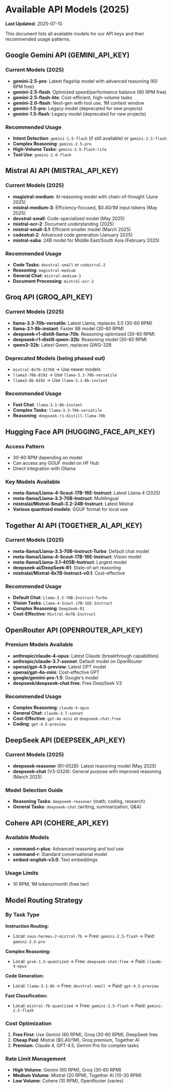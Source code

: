 # Available API Models (2025)

**Last Updated:** 2025-07-10

This document lists all available models for our API keys and their recommended usage patterns.

## Google Gemini API (GEMINI_API_KEY)

### Current Models (2025)
- **gemini-2.5-pro**: Latest flagship model with advanced reasoning (60 RPM free)
- **gemini-2.5-flash**: Optimized speed/performance balance (60 RPM free)
- **gemini-2.5-flash-lite**: Cost-efficient, high-volume tasks
- **gemini-2.0-flash**: Next-gen with tool use, 1M context window
- **gemini-1.5-pro**: Legacy model (deprecated for new projects)
- **gemini-1.5-flash**: Legacy model (deprecated for new projects)

### Recommended Usage
- **Intent Detection**: `gemini-1.5-flash` (if still available) or `gemini-2.5-flash`
- **Complex Reasoning**: `gemini-2.5-pro`
- **High-Volume Tasks**: `gemini-2.5-flash-lite`
- **Tool Use**: `gemini-2.0-flash`

## Mistral AI API (MISTRAL_API_KEY)

### Current Models (2025)
- **magistral-medium**: AI reasoning model with chain-of-thought (June 2025)
- **mistral-medium-3**: Efficiency-focused, $0.40/1M input tokens (May 2025)
- **devstral-small**: Code-specialized model (May 2025)
- **mistral-ocr-2**: Document understanding (2025)
- **mistral-small-3.1**: Efficient smaller model (March 2025)
- **codestral-2**: Advanced code generation (January 2025)
- **mistral-saba**: 24B model for Middle East/South Asia (February 2025)

### Recommended Usage
- **Code Tasks**: `devstral-small` or `codestral-2`
- **Reasoning**: `magistral-medium`
- **General Chat**: `mistral-medium-3`
- **Document Processing**: `mistral-ocr-2`

## Groq API (GROQ_API_KEY)

### Current Models (2025)
- **llama-3.3-70b-versatile**: Latest Llama, replaces 3.0 (30-60 RPM)
- **llama-3.1-8b-instant**: Faster 8B model (30-60 RPM)
- **deepseek-r1-distill-llama-70b**: Reasoning-optimized (30-60 RPM)
- **deepseek-r1-distill-qwen-32b**: Reasoning model (30-60 RPM)
- **qwen3-32b**: Latest Qwen, replaces QWQ-32B

### Deprecated Models (being phased out)
- `mixtral-8x7b-32768` → Use newer models
- `llama3-70b-8192` → Use `llama-3.3-70b-versatile`
- `llama3-8b-8192` → Use `llama-3.1-8b-instant`

### Recommended Usage
- **Fast Chat**: `llama-3.1-8b-instant`
- **Complex Tasks**: `llama-3.3-70b-versatile`
- **Reasoning**: `deepseek-r1-distill-llama-70b`

## Hugging Face API (HUGGING_FACE_API_KEY)

### Access Pattern
- 30-60 RPM depending on model
- Can access any GGUF model on HF Hub
- Direct integration with Ollama

### Key Models Available
- **meta-llama/Llama-4-Scout-17B-16E-Instruct**: Latest Llama 4 (2025)
- **meta-llama/Llama-3.3-70B-Instruct**: Multilingual
- **mistralai/Mistral-Small-3.2-24B-Instruct**: Latest Mistral
- **Various quantized models**: GGUF format for local use

## Together AI API (TOGETHER_AI_API_KEY)

### Current Models (2025)
- **meta-llama/Llama-3.3-70B-Instruct-Turbo**: Default chat model
- **meta-llama/Llama-4-Scout-17B-16E-Instruct**: Vision model
- **meta-llama/Llama-3.1-405B-Instruct**: Largest model
- **deepseek-ai/DeepSeek-R1**: State-of-art reasoning
- **mistralai/Mixtral-8x7B-Instruct-v0.1**: Cost-effective

### Recommended Usage
- **Default Chat**: `Llama-3.3-70B-Instruct-Turbo`
- **Vision Tasks**: `Llama-4-Scout-17B-16E-Instruct`
- **Complex Reasoning**: `DeepSeek-R1`
- **Cost-Effective**: `Mixtral-8x7B-Instruct`

## OpenRouter API (OPENROUTER_API_KEY)

### Premium Models Available
- **anthropic/claude-4-opus**: Latest Claude (breakthrough capabilities)
- **anthropic/claude-3.7-sonnet**: Default model on OpenRouter
- **openai/gpt-4.5-preview**: Latest GPT model
- **openai/gpt-4o-mini**: Cost-effective GPT
- **google/gemini-pro-1.5**: Google's model
- **deepseek/deepseek-chat:free**: Free DeepSeek V3

### Recommended Usage
- **Complex Reasoning**: `claude-4-opus`
- **General Chat**: `claude-3.7-sonnet`
- **Cost-Effective**: `gpt-4o-mini` or `deepseek-chat:free`
- **Coding**: `gpt-4.5-preview`

## DeepSeek API (DEEPSEEK_API_KEY)

### Current Models (2025)
- **deepseek-reasoner** (R1-0528): Latest reasoning model (May 2025)
- **deepseek-chat** (V3-0324): General purpose with improved reasoning (March 2025)

### Model Selection Guide
- **Reasoning Tasks**: `deepseek-reasoner` (math, coding, research)
- **General Tasks**: `deepseek-chat` (writing, summarization, Q&A)

## Cohere API (COHERE_API_KEY)

### Available Models
- **command-r-plus**: Advanced reasoning and tool use
- **command-r**: Standard conversational model
- **embed-english-v3.0**: Text embeddings

### Usage Limits
- 10 RPM, 1M tokens/month (free tier)

## Model Routing Strategy

### By Task Type

**Instruction Routing:**
- Local: `nous-hermes-2-mistral-7b` → Free: `gemini-2.5-flash` → Paid: `gemini-2.5-pro`

**Complex Reasoning:**
- Local: `grok-1.5-quantized` → Free: `deepseek-chat:free` → Paid: `claude-4-opus`

**Code Generation:**
- Local: `llama-3.1-8b` → Free: `devstral-small` → Paid: `gpt-4.5-preview`

**Fast Classification:**
- Local: `mistral-7b-quantized` → Free: `gemini-2.5-flash` → Paid: `gemini-2.5-flash`

### Cost Optimization
1. **Free First**: Use Gemini (60 RPM), Groq (30-60 RPM), DeepSeek free
2. **Cheap Paid**: Mistral ($0.40/1M), Groq premium, Together AI
3. **Premium**: Claude 4, GPT-4.5, Gemini Pro for complex tasks

### Rate Limit Management
- **High Volume**: Gemini (60 RPM), Groq (30-60 RPM)
- **Medium Volume**: Mistral (20 RPM), Together AI (10-30 RPM)
- **Low Volume**: Cohere (10 RPM), OpenRouter (varies)